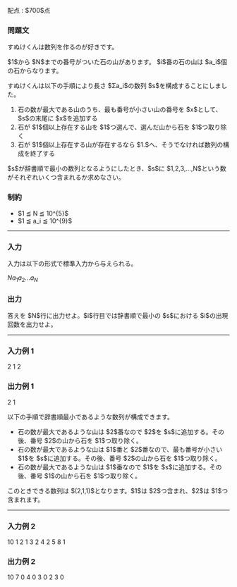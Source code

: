 
<div>

<span>

<span>

<p>
配点 : $700$点
</p>

<div>

<section>

### **問題文**

<p>
すぬけくんは数列を作るのが好きです。
</p>

<p>
$1$から $N$までの番号がついた石の山があります。
 $i$番の石の山は $a_i$個の石からなります。
</p>

<p>
すぬけくんは以下の手順により長さ $Σa_i$の数列 $s$を構成することにしました。
</p>

<ol>

<li>
石の数が最大である山のうち、最も番号が小さい山の番号を $x$として、$s$の末尾に $x$を追加する
</li>

<li>
石が $1$個以上存在する山を $1$つ選んで、選んだ山から石を $1$つ取り除く
</li>

<li>
石が $1$個以上存在する山が存在するなら $1.$へ、そうでなければ数列の構成を終了する
</li>

</ol>

<p>
$s$が辞書順で最小の数列となるようにしたとき、$s$に $1,2,3,...,N$という数がそれぞれいくつ含まれるか求めなさい。
</p>

</section>

</div>

<div>

<section>

### **制約**

<ul>

<li>
$1 ≦ N ≦ 10^{5}$
</li>

<li>
$1 ≦ a_i ≦ 10^{9}$
</li>

</ul>

</section>

</div>

---

<div>

<div>

<section>

### **入力**

<p>
入力は以下の形式で標準入力から与えられる。
</p>

<div>

$N$$a_1$$a_2$$...$$a_{N}$
</div>

</section>

</div>

<div>

<section>

### **出力**

<p>
答えを $N$行に出力せよ。$i$行目では辞書順で最小の $s$における $i$の出現回数を出力せよ。
</p>

</section>

</div>

</div>

---

<div>

<section>

### **入力例 1**

<div>

2
1 2

</div>

</section>

</div>

<div>

<section>

### **出力例 1**

<div>

2
1

</div>

<p>
以下の手順で辞書順最小であるような数列が構成できます。
</p>

<ul>

<li>
石の数が最大であるような山は $2$番なので $2$を $s$に追加する。その後、番号 $2$の山から石を $1$つ取り除く。
</li>

<li>
石の数が最大であるような山は $1$番と $2$番なので、最も番号が小さい $1$を $s$に追加する。その後、番号 $2$の山から石を $1$つ取り除く。
</li>

<li>
石の数が最大であるような山は $1$番なので $1$を $s$に追加する。その後、番号 $1$の山から石を $1$つ取り除く。
</li>

</ul>

<p>
このときできる数列は $(2,1,1)$となります。$1$は $2$つ含まれ、$2$は $1$つ含まれます。
</p>

</section>

</div>

---

<div>

<section>

### **入力例 2**

<div>

10
1 2 1 3 2 4 2 5 8 1

</div>

</section>

</div>

<div>

<section>

### **出力例 2**

<div>

10
7
0
4
0
3
0
2
3
0

</div>

</section>

</div>

</span>

</span>

</div>

